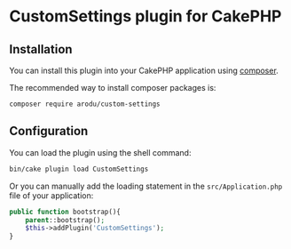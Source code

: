 # CustomSettings plugin for CakePHP

## Installation

You can install this plugin into your CakePHP application using [composer](https://getcomposer.org).

The recommended way to install composer packages is:

```
composer require arodu/custom-settings
```

## Configuration

You can load the plugin using the shell command:

```bash
bin/cake plugin load CustomSettings
```

Or you can manually add the loading statement in the `src/Application.php` file of your application:

```php
public function bootstrap(){
    parent::bootstrap();
    $this->addPlugin('CustomSettings');
}
```
